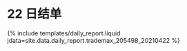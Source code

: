 # 22 日结单

{% include  templates/daily_report.liquid jdata=site.data.daily_report.trademax_205498_20210422 %}